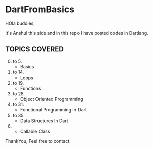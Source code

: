# DartFromBasics

HOla buddies,

It's Anshul this side and in this repo I have posted codes in Dartlang.

## TOPICS COVERED
0. to 5.
   - Basics
6. to 14.
    - Loops
15. to 19.
    - Functions
20. to 28.
    - Object Oriented Programming 
29. to 31.
    - Functional Programming In Dart
32. to 35.
    - Data Structures In Dart
36.
    - Callable Class

ThankYou,
Feel free to contact.
